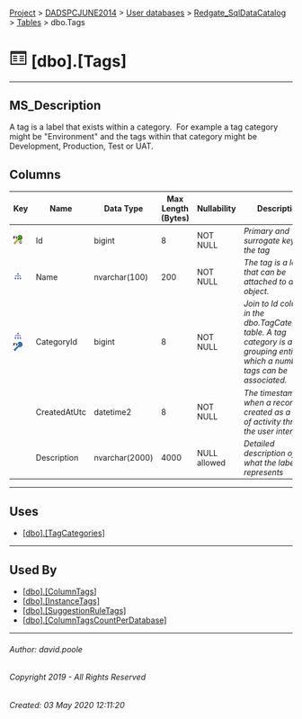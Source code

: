 #### 

[Project](../../../../readme.md) > [DADSPCJUNE2014](../../../readme.md) > [User databases](../../readme.md) > [Redgate_SqlDataCatalog](../readme.md) > [Tables](Tables.md) > dbo.Tags

# ![Tables](../../../../Images/Table32.png) [dbo].[Tags]

---

## <a name="#description"></a>MS_Description

A tag is a label that exists within a category.  For example a tag category might be "Environment" and the tags within that category might be Development, Production, Test or UAT.

## <a name="#columns"></a>Columns

| Key | Name | Data Type | Max Length (Bytes) | Nullability | Description |
|---|---|---|---|---|---|
| [![Cluster Primary Key PK_Tags: Id](../../../../Images/pkcluster.png)](#indexes) | Id | bigint | 8 | NOT NULL | _Primary and surrogate key for the tag_ |
| [![Indexes IX_Tags_CategoryId_Name](../../../../Images/Index.png)](#indexes) | Name | nvarchar(100) | 200 | NOT NULL | _The tag is a label that can be attached to an object._ |
| [![Indexes IX_Tags_CategoryId_Name](../../../../Images/Index.png)](#indexes)[![Foreign Keys FK_Tags_TagCategories_CategoryId: [dbo].[TagCategories].CategoryId](../../../../Images/fk.png)](#foreignkeys) | CategoryId | bigint | 8 | NOT NULL | _Join to Id column in the dbo.TagCategories table. A tag category is a grouping entity to which a number of tags can be associated._ |
|  | CreatedAtUtc | datetime2 | 8 | NOT NULL | _The timestamp for when a record was created as a result of activity through the user interface_ |
|  | Description | nvarchar(2000) | 4000 | NULL allowed | _Detailed description of what the label represents_ |


---

## <a name="#uses"></a>Uses

* [[dbo].[TagCategories]](TagCategories.md)


---

## <a name="#usedby"></a>Used By

* [[dbo].[ColumnTags]](ColumnTags.md)
* [[dbo].[InstanceTags]](InstanceTags.md)
* [[dbo].[SuggestionRuleTags]](SuggestionRuleTags.md)
* [[dbo].[ColumnTagsCountPerDatabase]](../Views/ColumnTagsCountPerDatabase.md)


---

###### Author:  david.poole

###### Copyright 2019 - All Rights Reserved

###### Created: 03 May 2020 12:11:20

